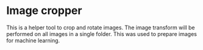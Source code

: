 # Image cropper

This is a helper tool to crop and rotate images.
The image transform will be performed on all images in a single folder.
This was used to prepare images for machine learning.
